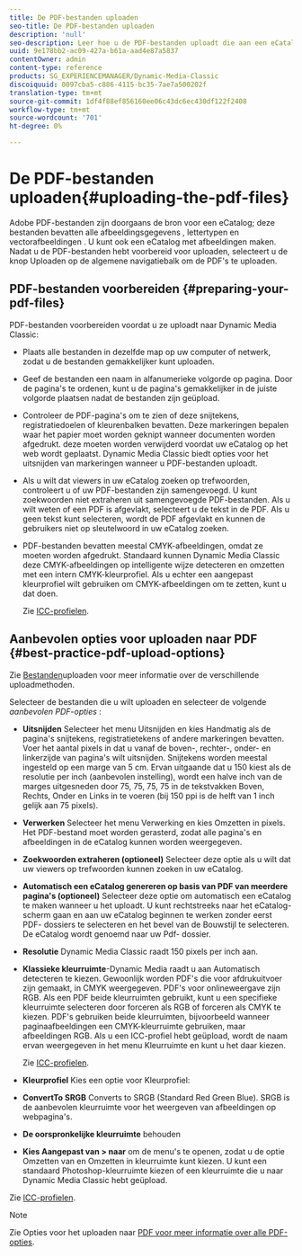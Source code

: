 ```yaml
---
title: De PDF-bestanden uploaden
seo-title: De PDF-bestanden uploaden
description: 'null'
seo-description: Leer hoe u de PDF-bestanden uploadt die aan een eCatalog zijn gekoppeld.
uuid: 9e178bb2-ac09-427a-b61a-aad4e87a5837
contentOwner: admin
content-type: reference
products: SG_EXPERIENCEMANAGER/Dynamic-Media-Classic
discoiquuid: 0097cba5-c886-4115-bc35-7ae7a500202f
translation-type: tm+mt
source-git-commit: 1df4f88ef856160ee06c43dc6ec430df122f2408
workflow-type: tm+mt
source-wordcount: '701'
ht-degree: 0%

---
```



# De PDF-bestanden uploaden{#uploading-the-pdf-files}

Adobe PDF-bestanden zijn doorgaans de bron voor een eCatalog; deze bestanden bevatten alle afbeeldingsgegevens , lettertypen en vectorafbeeldingen . U kunt ook een eCatalog met afbeeldingen maken. Nadat u de PDF-bestanden hebt voorbereid voor uploaden, selecteert u de knop Uploaden op de algemene navigatiebalk om de PDF&#39;s te uploaden.

## PDF-bestanden voorbereiden {#preparing-your-pdf-files}

PDF-bestanden voorbereiden voordat u ze uploadt naar Dynamic Media Classic:

* Plaats alle bestanden in dezelfde map op uw computer of netwerk, zodat u de bestanden gemakkelijker kunt uploaden.
* Geef de bestanden een naam in alfanumerieke volgorde op pagina. Door de pagina&#39;s te ordenen, kunt u de pagina&#39;s gemakkelijker in de juiste volgorde plaatsen nadat de bestanden zijn geüpload.
* Controleer de PDF-pagina&#39;s om te zien of deze snijtekens, registratiedoelen of kleurenbalken bevatten. Deze markeringen bepalen waar het papier moet worden geknipt wanneer documenten worden afgedrukt. deze moeten worden verwijderd voordat uw eCatalog op het web wordt geplaatst. Dynamic Media Classic biedt opties voor het uitsnijden van markeringen wanneer u PDF-bestanden uploadt.
* Als u wilt dat viewers in uw eCatalog zoeken op trefwoorden, controleert u of uw PDF-bestanden zijn samengevoegd. U kunt zoekwoorden niet extraheren uit samengevoegde PDF-bestanden. Als u wilt weten of een PDF is afgevlakt, selecteert u de tekst in de PDF. Als u geen tekst kunt selecteren, wordt de PDF afgevlakt en kunnen de gebruikers niet op sleutelwoord in uw eCatalog zoeken.
* PDF-bestanden bevatten meestal CMYK-afbeeldingen, omdat ze moeten worden afgedrukt. Standaard kunnen Dynamic Media Classic deze CMYK-afbeeldingen op intelligente wijze detecteren en omzetten met een intern CMYK-kleurprofiel. Als u echter een aangepast kleurprofiel wilt gebruiken om CMYK-afbeeldingen om te zetten, kunt u dat doen.

   Zie [ICC-profielen](icc-profiles.md#icc_profiles).

## Aanbevolen opties voor uploaden naar PDF {#best-practice-pdf-upload-options}

Zie [Bestanden](uploading-files.md#uploading_your_files)uploaden voor meer informatie over de verschillende uploadmethoden.

Selecteer de bestanden die u wilt uploaden en selecteer de volgende *aanbevolen PDF-opties* :

* **Uitsnijden** Selecteer het menu Uitsnijden en kies Handmatig als de pagina&#39;s snijtekens, registratietekens of andere markeringen bevatten. Voer het aantal pixels in dat u vanaf de boven-, rechter-, onder- en linkerzijde van pagina&#39;s wilt uitsnijden. Snijtekens worden meestal ingesteld op een marge van 5 cm. Ervan uitgaande dat u 150 kiest als de resolutie per inch (aanbevolen instelling), wordt een halve inch van de marges uitgesneden door 75, 75, 75, 75 in de tekstvakken Boven, Rechts, Onder en Links in te voeren (bij 150 ppi is de helft van 1 inch gelijk aan 75 pixels).

* **Verwerken** Selecteer het menu Verwerking en kies Omzetten in pixels. Het PDF-bestand moet worden gerasterd, zodat alle pagina&#39;s en afbeeldingen in de eCatalog kunnen worden weergegeven.

* **Zoekwoorden extraheren (optioneel)** Selecteer deze optie als u wilt dat uw viewers op trefwoorden kunnen zoeken in uw eCatalog.

* **Automatisch een eCatalog genereren op basis van PDF van meerdere pagina&#39;s (optioneel)** Selecteer deze optie om automatisch een eCatalog te maken wanneer u het uploadt. U kunt rechtstreeks naar het eCatalog-scherm gaan en aan uw eCatalog beginnen te werken zonder eerst PDF- dossiers te selecteren en het bevel van de Bouwstijl te selecteren. De eCatalog wordt genoemd naar uw Pdf- dossier.

* **Resolutie** Dynamic Media Classic raadt 150 pixels per inch aan.

* **Klassieke kleurruimte**-Dynamic Media raadt u aan Automatisch detecteren te kiezen. Gewoonlijk worden PDF&#39;s die voor afdrukuitvoer zijn gemaakt, in CMYK weergegeven. PDF&#39;s voor onlineweergave zijn RGB. Als een PDF beide kleurruimten gebruikt, kunt u een specifieke kleurruimte selecteren door forceren als RGB of forceren als CMYK te kiezen. PDF&#39;s gebruiken beide kleurruimten, bijvoorbeeld wanneer paginaafbeeldingen een CMYK-kleurruimte gebruiken, maar afbeeldingen RGB. Als u een ICC-profiel hebt geüpload, wordt de naam ervan weergegeven in het menu Kleurruimte en kunt u het daar kiezen.

   Zie [ICC-profielen](icc-profiles.md#icc_profiles).

* **Kleurprofiel** Kies een optie voor Kleurprofiel:

* **ConvertTo SRGB** Converts to SRGB (Standard Red Green Blue). SRGB is de aanbevolen kleurruimte voor het weergeven van afbeeldingen op webpagina&#39;s.

* **De oorspronkelijke kleurruimte** behouden

* **Kies Aangepast van > naar** om de menu&#39;s te openen, zodat u de optie Omzetten van en Omzetten in kleurruimte kunt kiezen. U kunt een standaard Photoshop-kleurruimte kiezen of een kleurruimte die u naar Dynamic Media Classic hebt geüpload.

Zie [ICC-profielen](icc-profiles.md#icc_profiles).

>[!NOTE]
>
>Zie Opties voor het uploaden naar [PDF voor meer informatie over alle PDF-opties](pdfs.md#pdf_upload_options).

